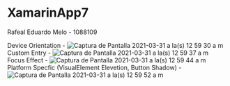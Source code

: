# XamarinApp7
Rafeal Eduardo Melo - 1088109

Device Orientation - 
![Captura de Pantalla 2021-03-31 a la(s) 12 59 30 a  m](https://user-images.githubusercontent.com/49174284/113092884-d9452a80-91bc-11eb-870e-03e172cd8ff3.png)
Custom Entry - 
![Captura de Pantalla 2021-03-31 a la(s) 12 59 37 a  m](https://user-images.githubusercontent.com/49174284/113092883-d8ac9400-91bc-11eb-8c4c-b96954909cb5.png)
Focus Effect - 
![Captura de Pantalla 2021-03-31 a la(s) 12 59 44 a  m](https://user-images.githubusercontent.com/49174284/113092882-d8ac9400-91bc-11eb-9539-23cdd3997af0.png)
Platform Specfic (VisualElement Elevetion, Button Shadow) - 
![Captura de Pantalla 2021-03-31 a la(s) 12 59 52 a  m](https://user-images.githubusercontent.com/49174284/113092879-d813fd80-91bc-11eb-8fc4-16a7893399e0.png)



